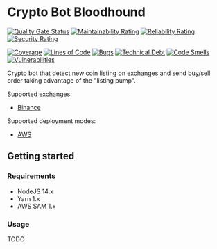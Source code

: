# Crypto Bot Bloodhound

[![Quality Gate Status](https://sonarcloud.io/api/project_badges/measure?project=hastobegood_crypto-bot-bloodhound&metric=alert_status)](https://sonarcloud.io/summary/new_code?id=hastobegood_crypto-bot-bloodhound)
[![Maintainability Rating](https://sonarcloud.io/api/project_badges/measure?project=hastobegood_crypto-bot-bloodhound&metric=sqale_rating)](https://sonarcloud.io/summary/new_code?id=hastobegood_crypto-bot-bloodhound)
[![Reliability Rating](https://sonarcloud.io/api/project_badges/measure?project=hastobegood_crypto-bot-bloodhound&metric=reliability_rating)](https://sonarcloud.io/summary/new_code?id=hastobegood_crypto-bot-bloodhound)
[![Security Rating](https://sonarcloud.io/api/project_badges/measure?project=hastobegood_crypto-bot-bloodhound&metric=security_rating)](https://sonarcloud.io/summary/new_code?id=hastobegood_crypto-bot-bloodhound)

[![Coverage](https://sonarcloud.io/api/project_badges/measure?project=hastobegood_crypto-bot-bloodhound&metric=coverage)](https://sonarcloud.io/summary/new_code?id=hastobegood_crypto-bot-bloodhound)
[![Lines of Code](https://sonarcloud.io/api/project_badges/measure?project=hastobegood_crypto-bot-bloodhound&metric=ncloc)](https://sonarcloud.io/summary/new_code?id=hastobegood_crypto-bot-bloodhound)
[![Bugs](https://sonarcloud.io/api/project_badges/measure?project=hastobegood_crypto-bot-bloodhound&metric=bugs)](https://sonarcloud.io/summary/new_code?id=hastobegood_crypto-bot-bloodhound)
[![Technical Debt](https://sonarcloud.io/api/project_badges/measure?project=hastobegood_crypto-bot-bloodhound&metric=sqale_index)](https://sonarcloud.io/summary/new_code?id=hastobegood_crypto-bot-bloodhound)
[![Code Smells](https://sonarcloud.io/api/project_badges/measure?project=hastobegood_crypto-bot-bloodhound&metric=code_smells)](https://sonarcloud.io/summary/new_code?id=hastobegood_crypto-bot-bloodhound)
[![Vulnerabilities](https://sonarcloud.io/api/project_badges/measure?project=hastobegood_crypto-bot-bloodhound&metric=vulnerabilities)](https://sonarcloud.io/summary/new_code?id=hastobegood_crypto-bot-bloodhound)

Crypto bot that detect new coin listing on exchanges and send buy/sell order taking advantage of the "listing pump".

Supported exchanges:

- [Binance](https://www.binance.com/)

Supported deployment modes:

- [AWS](https://aws.amazon.com/)

## Getting started

### Requirements

- NodeJS 14.x
- Yarn 1.x
- AWS SAM 1.x

### Usage

TODO

